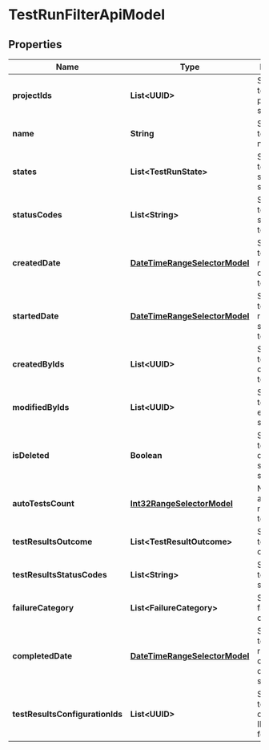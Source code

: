 

# TestRunFilterApiModel


## Properties

| Name | Type | Description | Notes |
|------------ | ------------- | ------------- | -------------|
|**projectIds** | **List&lt;UUID&gt;** | Specifies a test run project IDs to search for |  [optional] |
|**name** | **String** | Specifies test run name |  [optional] |
|**states** | **List&lt;TestRunState&gt;** | Specifies a test run states to search for |  [optional] |
|**statusCodes** | **List&lt;String&gt;** | Specifies a test run status codes to search for |  [optional] |
|**createdDate** | [**DateTimeRangeSelectorModel**](DateTimeRangeSelectorModel.md) | Specifies a test run range of created date to search for |  [optional] |
|**startedDate** | [**DateTimeRangeSelectorModel**](DateTimeRangeSelectorModel.md) | Specifies a test run range of started date to search for |  [optional] |
|**createdByIds** | **List&lt;UUID&gt;** | Specifies a test run creator IDs to search for |  [optional] |
|**modifiedByIds** | **List&lt;UUID&gt;** | Specifies a test run last editor IDs to search for |  [optional] |
|**isDeleted** | **Boolean** | Specifies a test run deleted status to search for |  [optional] |
|**autoTestsCount** | [**Int32RangeSelectorModel**](Int32RangeSelectorModel.md) | Number of autoTests run in the test run |  [optional] |
|**testResultsOutcome** | **List&lt;TestResultOutcome&gt;** | Specifies test results outcomes |  [optional] |
|**testResultsStatusCodes** | **List&lt;String&gt;** | Specifies test results status codes |  [optional] |
|**failureCategory** | **List&lt;FailureCategory&gt;** | Specifies failure categories |  [optional] |
|**completedDate** | [**DateTimeRangeSelectorModel**](DateTimeRangeSelectorModel.md) | Specifies a test run range of completed date to search for |  [optional] |
|**testResultsConfigurationIds** | **List&lt;UUID&gt;** | Specifies a test result configuration IDs to search for |  [optional] |



